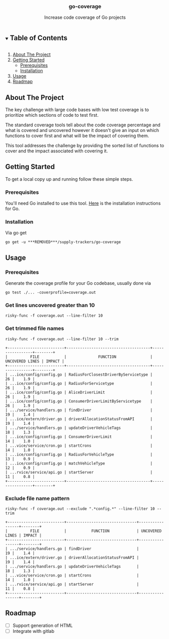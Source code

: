 <br />
<p align="center"><h3 align="center">go-coverage</h3>

  <p align="center">
    Increase code coverage of Go projects
  </p>
</p>

<!-- TABLE OF CONTENTS -->
<details open="open">
  <summary><h2 style="display: inline-block">Table of Contents</h2></summary>
  <ol>
    <li>
      <a href="#about-the-project">About The Project</a>
    </li>
    <li>
      <a href="#getting-started">Getting Started</a>
      <ul>
        <li><a href="#prerequisites">Prerequisites</a></li>
        <li><a href="#installation">Installation</a></li>
      </ul>
    </li>
    <li><a href="#usage">Usage</a></li>
    <li><a href="#roadmap">Roadmap</a></li>
  </ol>
</details>

<!-- ABOUT THE PROJECT -->
## About The Project

The key challenge with large code bases with low test coverage is to prioritize which sections of code to test first.

The standard coverage tools tell about the code coverage percentage and what is covered and uncovered however it doesn't give an input on which functions to cover first and what will be the impact of covering them.

This tool addresses the challenge by providing the sorted list of functions to cover and the impact associated with covering it.

<!-- GETTING STARTED -->
## Getting Started

To get a local copy up and running follow these simple steps.

### Prerequisites

You'll need Go installed to use this tool. [Here](https://golang.org/doc/install) is the installation instructions for Go.

### Installation

Via go get
```shell
go get -u ***REMOVED***/supply-trackers/go-coverage
```

## Usage

### Prerequisites

Generate the coverage profile for your Go codebase, usually done via
```shell
go test ./... -coverprofile=coverage.out
```

### Get lines uncovered greater than 10

```shell
risky-func -f coverage.out --line-filter 10
```

### Get trimmed file names

```shell
risky-func -f coverage.out --line-filter 10 --trim
```

```shell
+-------------------------+-------------------------------------+-----------------+--------+
|          FILE           |              FUNCTION               | UNCOVERED LINES | IMPACT |
+-------------------------+-------------------------------------+-----------------+--------+
| ...ice/config/config.go | RadiusForClosestDriverByServicetype |              26 |    1.9 |
| ...ice/config/config.go | RadiusForServicetype                |              26 |    1.9 |
| ...ice/config/config.go | AliceDriverLimit                    |              26 |    1.9 |
| ...ice/config/config.go | ConsumerDriverLimitByServicetype    |              26 |    1.9 |
| .../service/handlers.go | findDriver                          |              19 |    1.4 |
| ...ice/extern/driver.go | driverAllocationStatusFromAPI       |              19 |    1.4 |
| .../service/handlers.go | updateDriverVehicleTags             |              18 |    1.3 |
| ...ice/config/config.go | ConsumerDriverLimit                 |              14 |    1.0 |
| ...vice/service/cron.go | startCrons                          |              14 |    1.0 |
| ...ice/config/config.go | RadiusForVehicleType                |              13 |    0.9 |
| ...ice/config/config.go | matchVehicleType                    |              12 |    0.9 |
| ...rvice/service/api.go | startServer                         |              11 |    0.8 |
+-------------------------+-------------------------------------+-----------------+--------+
```

### Exclude file name pattern

```shell
risky-func -f coverage.out --exclude ".*config.*" --line-filter 10 --trim
```

```shell
+-------------------------+-------------------------------+-----------------+--------+
|          FILE           |           FUNCTION            | UNCOVERED LINES | IMPACT |
+-------------------------+-------------------------------+-----------------+--------+
| .../service/handlers.go | findDriver                    |              19 |    1.4 |
| ...ice/extern/driver.go | driverAllocationStatusFromAPI |              19 |    1.4 |
| .../service/handlers.go | updateDriverVehicleTags       |              18 |    1.3 |
| ...vice/service/cron.go | startCrons                    |              14 |    1.0 |
| ...rvice/service/api.go | startServer                   |              11 |    0.8 |
+-------------------------+-------------------------------+-----------------+--------+
```

## Roadmap

- [ ] Support generation of HTML
- [ ] Integrate with gitlab
